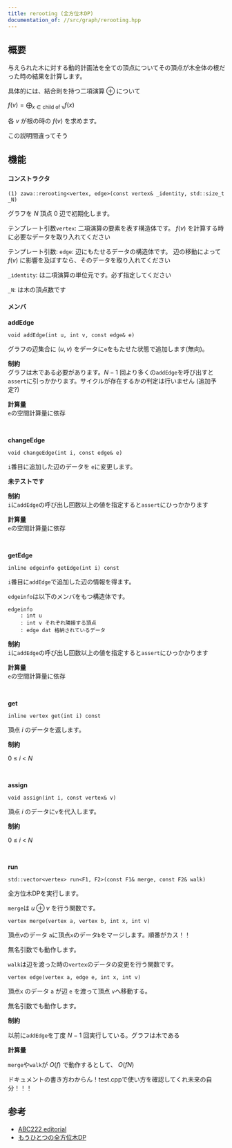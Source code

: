 ```yaml
---
title: rerooting (全方位木DP)
documentation_of: //src/graph/rerooting.hpp
---
```


## 概要

 与えられた木に対する動的計画法を全ての頂点についてその頂点が木全体の根だった時の結果を計算します。

具体的には、結合則を持つ二項演算 $\oplus$ について

$\displaystyle f(v) = \bigoplus_{x \in \text{child of v}} f(x)$

各 $v$ が根の時の $f(v)$ を求めます。

この説明間違ってそう

## 機能

#### コンストラクタ
```
(1) zawa::rerooting<vertex, edge>(const vertex& _identity, std::size_t _N)
```
グラフを $N$ 頂点 $0$ 辺で初期化します。

テンプレート引数`vertex`: 二項演算の要素を表す構造体です。 $f(v)$ を計算する時に必要なデータを取り入れてください

テンプレート引数: `edge`: 辺にもたせるデータの構造体です。 辺の移動によって $f(v)$ に影響を及ぼすなら、そのデータを取り入れてください

`_identity`: は二項演算の単位元です。必ず指定してください

`_N`: は木の頂点数です

#### メンバ

**addEdge**
```
void addEdge(int u, int v, const edge& e)
```

グラフの辺集合に $(u, v)$ をデータに`e`をもたせた状態で追加します(無向)。

**制約**  
グラフは木である必要があります。$N - 1$ 回より多くの`addEdge`を呼び出すと`assert`に引っかかります。サイクルが存在するかの判定は行いません (追加予定?)

**計算量**  
`e`の空間計算量に依存

<br/>

**changeEdge**
```
void changeEdge(int i, const edge& e)
```
`i`番目に追加した辺のデータを `e`に変更します。

**未テストです**

**制約**  
`i`に`addEdge`の呼び出し回数以上の値を指定すると`assert`にひっかかります

**計算量**  
`e`の空間計算量に依存

<br />

**getEdge**
```
inline edgeinfo getEdge(int i) const 
```
`i`番目に`addEdge`で追加した辺の情報を得ます。

`edgeinfo`は以下のメンバをもつ構造体です。  
```
edgeinfo
	: int u
	: int v それぞれ隣接する頂点
	: edge dat 格納されているデータ
```

**制約**  
`i`に`addEdge`の呼び出し回数以上の値を指定すると`assert`にひっかかります

**計算量**  
`e`の空間計算量に依存

<br />

**get**
```
inline vertex get(int i) const
```
頂点 $i$ のデータを返します。

**制約**

$0\ \le\ i\ <\ N$


<br/>

**assign**
```
void assign(int i, const vertex& v)
```

頂点 $i$ のデータに`v`を代入します。

**制約**

$0\ \le\ i\ <\ N$

<br />

**run**
```
std::vector<vertex> run<F1, F2>(const F1& merge, const F2& walk)
```

全方位木DPを実行します。

`merge`は $u\oplus v$ を行う関数です。 
```
vertex merge(vertex a, vertex b, int x, int v)
```
頂点`v`のデータ `a`に頂点`x`のデータ`b`をマージします。順番がカス！！

無名引数でも動作します。

`walk`は辺を渡った時の`vertex`のデータの変更を行う関数です。
```
vertex edge(vertex a, edge e, int x, int v)
```
頂点`x` のデータ `a` が辺 `e` を渡って頂点 `v`へ移動する。

無名引数でも動作します。

**制約**

以前に`addEdge`を丁度 $N - 1$ 回実行している。グラフは木である

**計算量**

`merge`や`walk`が $O(f)$ で動作するとして、 $O(fN)$

ドキュメントの書き方わからん！test.cppで使い方を確認してくれ未来の自分！！！

## 参考

- [ABC222 editorial](https://atcoder.jp/contests/abc222/editorial/2749)
- [もうひとつの全方位木DP](https://ei1333.hateblo.jp/entry/2018/12/21/004022)

